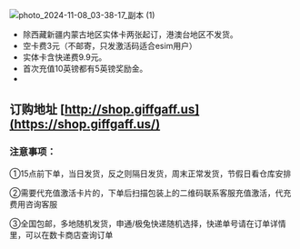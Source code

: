 ![photo_2024-11-08_03-38-17_副本 (1)](https://img.freesim.cc/ggimg/buy.jpg)

- 除西藏新疆内蒙古地区实体卡两张起订，港澳台地区不发货。
- 空卡费3元（不邮寄，只发激活码适合esim用户）
- 实体卡含快递费9.9元。
- 首次充值10英镑都有5英镑奖励金。
- 
## 订购地址 [http://shop.giffgaff.us](https://shop.giffgaff.us/)
### 注意事项：

①15点前下单，当日发货，反之则隔日发货，周末正常发货，节假日看仓库安排

②需要代充值激活卡片的，下单后扫描包装上的二维码联系客服充值激活，代充费用咨询客服

③全国包邮，多地随机发货，申通/极兔快递随机选择，快递单号请在订单详情里，可以在数卡商店查询订单